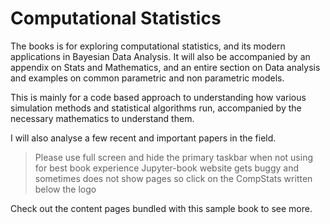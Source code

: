 # Computational Statistics


The books is for exploring computational statistics, and its modern applications in Bayesian Data Analysis. It will also be accompanied by an appendix on Stats and Mathematics, and an entire section on Data analysis and examples on common parametric and non parametric models.

This is mainly for a code based approach to understanding how various simulation methods and statistical algorithms run, accompanied by the necessary mathematics to understand them.

I will also analyse a few recent and important papers in the field.

> Please use full screen and hide the primary taskbar when not using for best book experience
> Jupyter-book website gets buggy and sometimes does not show pages so click on the CompStats written below the logo

Check out the content pages bundled with this sample book to see more.

```{tableofcontents}
```

